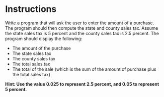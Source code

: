 # Instructions  

Write a program that will ask the user to enter the amount of a purchase. The program should then compute the state and county sales tax. Assume the state sales tax is 5 percent and the county sales tax is 2.5 percent. 
The program should display the following:
* The amount of the purchase
* The state sales tax
* The county sales tax
* The total sales tax
* The total of the sale (which is the sum of the amount of purchase plus the total sales tax)

__Hint: Use the value 0.025 to represent 2.5 percent, and 0.05 to represent 5 percent.__